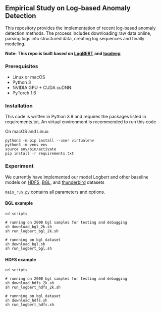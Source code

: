## Empirical Study on Log-based Anomaly Detection

This repository provides the implementation of recent log-based anomaly detection methods. 
The process includes downloading raw data online, parsing logs into structured data, 
creating log sequences and finally modeling.

**Note: This repo is built based on [LogBERT](https://github.com/HelenGuohx/logbert) and [logdeep](https://github.com/donglee-afar/logdeep)**

### Prerequisites
- Linux or macOS
- Python 3
- NVIDIA GPU + CUDA cuDNN
- PyTorch 1.6
  

### Installation
This code is written in Python 3.8 and requires the packages listed in requirements.txt.
An virtual environment is recommended to run this code

On macOS and Linux:  
```
python3 -m pip install --user virtualenv
python3 -m venv env
source env/bin/activate
pip install -r requirements.txt
```

### Experiment
We currently have implemented our model Logbert and other baseline models on [HDFS](https://github.com/logpai/loghub/tree/master/HDFS), [BGL](https://github.com/logpai/loghub/tree/master/BGL), and [thunderbird]() datasets

 ```main_run.py``` contains all parameters and options.
 
 #### BGL example
 ```shell script
cd scripts

# running on 2000 bgl samples for testing and debugging
sh download_bgl_2k.sh
sh run_logbert_bgl_2k.sh

# runnning on bgl dataset
sh download_bgl.sh
sh run_logbert_bgl.sh

```

 #### HDFS example
 ```shell script
cd scripts

# running on 2000 bgl samples for testing and debugging
sh download_hdfs_2k.sh
sh run_logbert_hdfs_2k.sh

# runnning on bgl dataset
sh download_hdfs.sh
sh run_logbert_hdfs.sh

```




